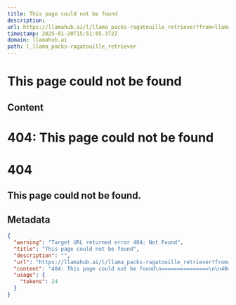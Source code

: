 ```yaml
---
title: This page could not be found
description: 
url: https://llamahub.ai/l/llama_packs-ragatouille_retriever?from=llama_packs
timestamp: 2025-01-20T15:51:05.372Z
domain: llamahub.ai
path: l_llama_packs-ragatouille_retriever
---
```


# This page could not be found



## Content

404: This page could not be found
===============

404
===

This page could not be found.
-----------------------------

## Metadata

```json
{
  "warning": "Target URL returned error 404: Not Found",
  "title": "This page could not be found",
  "description": "",
  "url": "https://llamahub.ai/l/llama_packs-ragatouille_retriever?from=llama_packs",
  "content": "404: This page could not be found\n===============\n\n404\n===\n\nThis page could not be found.\n-----------------------------",
  "usage": {
    "tokens": 24
  }
}
```
